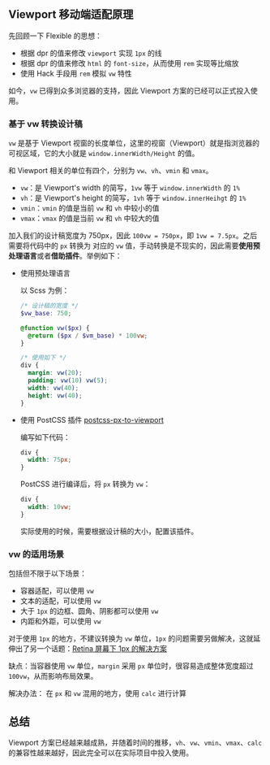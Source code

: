 ## Viewport 移动端适配原理

先回顾一下 Flexible 的思想：

- 根据 dpr 的值来修改 `viewport` 实现 `1px` 的线
- 根据 dpr 的值来修改 `html` 的 `font-size`，从而使用 `rem` 实现等比缩放
- 使用 Hack 手段用 `rem` 模拟 `vw` 特性

如今，`vw` 已得到众多浏览器的支持，因此 Viewport 方案的已经可以正式投入使用。

### 基于 vw 转换设计稿

`vw` 是基于 Viewport 视窗的长度单位，这里的视窗（Viewport）就是指浏览器的可视区域，它的大小就是 `window.innerWidth/Height` 的值。

和 Viewport 相关的单位有四个，分别为 `vw`、`vh`、`vmin` 和 `vmax`。

- `vw`：是 Viewport's width 的简写，`1vw` 等于 `window.innerWidth` 的 `1%`
- `vh`：是 Viewport's height 的简写，`1vh` 等于 `window.innerHeihgt` 的 `1%`
- `vmin`：`vmin` 的值是当前 `vw` 和 `vh` 中较小的值
- `vmax`：`vmax` 的值是当前 `vw` 和 `vh` 中较大的值

加入我们的设计稿宽度为 750px，因此 `100vw = 750px`，即 `1vw = 7.5px`。之后需要将代码中的 `px` 转换为 对应的 `vw` 值，手动转换是不现实的，因此需要**使用预处理语言**或者**借助插件**。举例如下：

- 使用预处理语言

  以 Scss 为例：

  ```scss
  /* 设计稿的宽度 */
  $vw_base: 750;

  @function vw($px) {
    @return ($px / $vm_base) * 100vw;
  }

  /* 使用如下 */
  div {
    margin: vw(20);
    padding: vw(10) vw(5);
    width: vw(40);
    height: vw(40);
  }
  ```

- 使用 PostCSS 插件 [postcss-px-to-viewport](https://github.com/evrone/postcss-px-to-viewport)

  编写如下代码：

  ```css
  div {
    width: 75px;
  }
  ```

  PostCSS 进行编译后，将 `px` 转换为 `vw`：

  ```css
  div {
    width: 10vw;
  }
  ```

  实际使用的时候，需要根据设计稿的大小，配置该插件。

### vw 的适用场景

包括但不限于以下场景：

- 容器适配，可以使用 `vw`
- 文本的适配，可以使用 `vw`
- 大于 `1px` 的边框、圆角、阴影都可以使用 `vw`
- 内距和外距，可以使用 `vw`

对于使用 `1px` 的地方，不建议转换为 `vw` 单位，`1px` 的问题需要另做解决，这就延伸出了另一个话题：[Retina 屏幕下 1px 的解决方案](./1px%20的解决方案.md)

缺点：当容器使用 `vw` 单位，`margin` 采用 `px` 单位时，很容易造成整体宽度超过 `100vw`，从而影响布局效果。

解决办法： 在 `px` 和 `vw` 混用的地方，使用 `calc` 进行计算

## 总结

Viewport 方案已经越来越成熟，并随着时间的推移，`vh`、`vw`、`vmin`、`vmax`、`calc` 的兼容性越来越好，因此完全可以在实际项目中投入使用。

